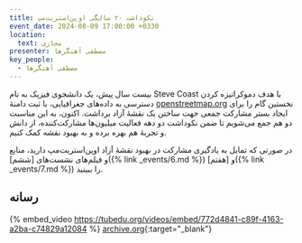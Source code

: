 ```yaml
---
title: نکوداشت ۲۰ سالگی اوپن‌استریت‌مپ
event_date: 2024-08-09 17:00:00 +0330
location:
  text: مجازی
presenter: مصطفی آهنگرها
key_people:
  - مصطفی آهنگرها
---
```


بیست سال پیش،
یک دانشجوی فیزیک به نام Steve Coast با هدف دموکراتیزه کردن دسترسی به داده‌های جغرافیایی،
با ثبت دامنهٔ
[openstreetmap.org](https://openstreetmap.org)
نخستین گام را برای ایجاد بستر مشارکت جمعی جهت ساختن یک نقشهٔ آزاد برداشت.
اکنون، به این مناسبت دو هم جمع می‌شویم تا ضمن نکوداشت دو دهه فعالیت میلیون‌ها مشارکت‌کننده،
از دانش و تجربهٔ هم بهره برده و به بهبود نقشه کمک کنیم.

در صورتی که تمایل به یادگیری مشارکت در بهبود نقشهٔ آزاد اوپن‌استریت‌مپ دارید،
منابع و فیلم‌های نشست‌های
[ششم]({% link _events/6.md %})
و
[هفتم]({% link _events/7.md %})
را ببینید.

## رسانه

{% embed_video https://tubedu.org/videos/embed/772d4841-c89f-4163-a2ba-c74829a12084 %}
[archive.org](https://archive.org/details/done-09-osm-20th){:target="_blank"}
